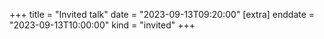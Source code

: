 +++
title = "Invited talk"
date = "2023-09-13T09:20:00"
[extra]
enddate = "2023-09-13T10:00:00"
kind = "invited"
+++
